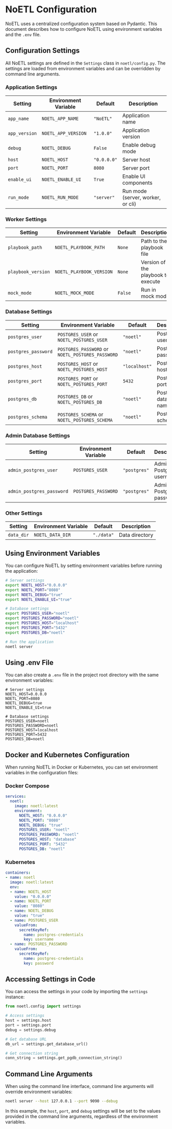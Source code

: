 # NoETL Configuration

NoETL uses a centralized configuration system based on Pydantic. This document describes how to configure NoETL using environment variables and the `.env` file.

## Configuration Settings

All NoETL settings are defined in the `Settings` class in `noetl/config.py`. The settings are loaded from environment variables and can be overridden by command line arguments.

### Application Settings

| Setting | Environment Variable | Default | Description |
|---------|---------------------|---------|-------------|
| `app_name` | `NOETL_APP_NAME` | `"NoETL"` | Application name |
| `app_version` | `NOETL_APP_VERSION` | `"1.0.0"` | Application version |
| `debug` | `NOETL_DEBUG` | `False` | Enable debug mode |
| `host` | `NOETL_HOST` | `"0.0.0.0"` | Server host |
| `port` | `NOETL_PORT` | `8080` | Server port |
| `enable_ui` | `NOETL_ENABLE_UI` | `True` | Enable UI components |
| `run_mode` | `NOETL_RUN_MODE` | `"server"` | Run mode (server, worker, or cli) |

### Worker Settings

| Setting | Environment Variable | Default | Description |
|---------|---------------------|---------|-------------|
| `playbook_path` | `NOETL_PLAYBOOK_PATH` | `None` | Path to the playbook file |
| `playbook_version` | `NOETL_PLAYBOOK_VERSION` | `None` | Version of the playbook to execute |
| `mock_mode` | `NOETL_MOCK_MODE` | `False` | Run in mock mode |

### Database Settings

| Setting | Environment Variable | Default | Description |
|---------|---------------------|---------|-------------|
| `postgres_user` | `POSTGRES_USER` or `NOETL_POSTGRES_USER` | `"noetl"` | PostgreSQL username |
| `postgres_password` | `POSTGRES_PASSWORD` or `NOETL_POSTGRES_PASSWORD` | `"noetl"` | PostgreSQL password |
| `postgres_host` | `POSTGRES_HOST` or `NOETL_POSTGRES_HOST` | `"localhost"` | PostgreSQL host |
| `postgres_port` | `POSTGRES_PORT` or `NOETL_POSTGRES_PORT` | `5432` | PostgreSQL port |
| `postgres_db` | `POSTGRES_DB` or `NOETL_POSTGRES_DB` | `"noetl"` | PostgreSQL database name |
| `postgres_schema` | `POSTGRES_SCHEMA` or `NOETL_POSTGRES_SCHEMA` | `"noetl"` | PostgreSQL schema |

### Admin Database Settings

| Setting | Environment Variable | Default | Description |
|---------|---------------------|---------|-------------|
| `admin_postgres_user` | `POSTGRES_USER` | `"postgres"` | Admin PostgreSQL username |
| `admin_postgres_password` | `POSTGRES_PASSWORD` | `"postgres"` | Admin PostgreSQL password |

### Other Settings

| Setting | Environment Variable | Default | Description |
|---------|---------------------|---------|-------------|
| `data_dir` | `NOETL_DATA_DIR` | `"./data"` | Data directory |

## Using Environment Variables

You can configure NoETL by setting environment variables before running the application:

```bash
# Server settings
export NOETL_HOST="0.0.0.0"
export NOETL_PORT="8080"
export NOETL_DEBUG="true"
export NOETL_ENABLE_UI="true"

# Database settings
export POSTGRES_USER="noetl"
export POSTGRES_PASSWORD="noetl"
export POSTGRES_HOST="localhost"
export POSTGRES_PORT="5432"
export POSTGRES_DB="noetl"

# Run the application
noetl server
```

## Using .env File

You can also create a `.env` file in the project root directory with the same environment variables:

```
# Server settings
NOETL_HOST=0.0.0.0
NOETL_PORT=8080
NOETL_DEBUG=true
NOETL_ENABLE_UI=true

# Database settings
POSTGRES_USER=noetl
POSTGRES_PASSWORD=noetl
POSTGRES_HOST=localhost
POSTGRES_PORT=5432
POSTGRES_DB=noetl
```

## Docker and Kubernetes Configuration

When running NoETL in Docker or Kubernetes, you can set environment variables in the configuration files:

### Docker Compose

```yaml
services:
  noetl:
    image: noetl:latest
    environment:
      NOETL_HOST: "0.0.0.0"
      NOETL_PORT: "8080"
      NOETL_DEBUG: "true"
      POSTGRES_USER: "noetl"
      POSTGRES_PASSWORD: "noetl"
      POSTGRES_HOST: "database"
      POSTGRES_PORT: "5432"
      POSTGRES_DB: "noetl"
```

### Kubernetes

```yaml
containers:
- name: noetl
  image: noetl:latest
  env:
  - name: NOETL_HOST
    value: "0.0.0.0"
  - name: NOETL_PORT
    value: "8080"
  - name: NOETL_DEBUG
    value: "true"
  - name: POSTGRES_USER
    valueFrom:
      secretKeyRef:
        name: postgres-credentials
        key: username
  - name: POSTGRES_PASSWORD
    valueFrom:
      secretKeyRef:
        name: postgres-credentials
        key: password
```

## Accessing Settings in Code

You can access the settings in your code by importing the `settings` instance:

```python
from noetl.config import settings

# Access settings
host = settings.host
port = settings.port
debug = settings.debug

# Get database URL
db_url = settings.get_database_url()

# Get connection string
conn_string = settings.get_pgdb_connection_string()
```

## Command Line Arguments

When using the command line interface, command line arguments will override environment variables:

```bash
noetl server --host 127.0.0.1 --port 9090 --debug
```

In this example, the `host`, `port`, and `debug` settings will be set to the values provided in the command line arguments, regardless of the environment variables.